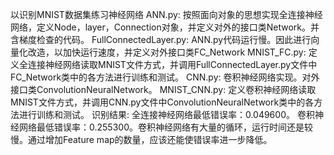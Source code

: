 以识别MNIST数据集练习神经网络
ANN.py:
	按照面向对象的思想实现全连接神经网络，定义Node，layer，Connection对象，并定义对外的接口类Network。并含梯度检查的代码。
FullConnectedLayer.py:
	ANN.py代码运行慢。因此进行向量化改造，以加快运行速度，并定义对外接口类FC_Network
MNIST_FC.py:
	定义全连接神经网络读取MNIST文件方式，并调用FullConnectedLayer.py文件中FC_Network类中的各方法进行训练和测试。
CNN.py:
	卷积神经网络实现。对外接口类ConvolutionNeuralNetwork。
MNIST_CNN.py:
	定义卷积神经网络读取MNIST文件方式，并调用CNN.py文件中ConvolutionNeuralNetwork类中的各方法进行训练和测试。
识别结果:
	全连接神经网络最低错误率：0.049600。
	卷积神经网络最低错误率：0.255300。卷积神经网络有大量的循环，运行时间还是较慢。通过增加Feature map的数量，应该还能使错误率进一步降低。